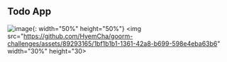 ## Todo App
![image](https://github.com/HyemCha/goorm-challenges/assets/89293165/1bf1b1b1-1361-42a8-b699-598e4eba63b6){: width="50%" height="50%"}
<img src="https://github.com/HyemCha/goorm-challenges/assets/89293165/1bf1b1b1-1361-42a8-b699-598e4eba63b6" width="30%" height="30>
